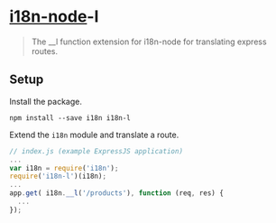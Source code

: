 # [i18n-node](https://github.com/mashpie/i18n-node)-l

> The __l function extension for i18n-node for translating express routes.


## Setup

Install the package.

```
npm install --save i18n i18n-l
```

Extend the `i18n` module and translate a route.

```js
// index.js (example ExpressJS application)
...
var i18n = require('i18n');
require('i18n-l')(i18n);
...
app.get( i18n.__l('/products'), function (req, res) {
  ...
});

```
